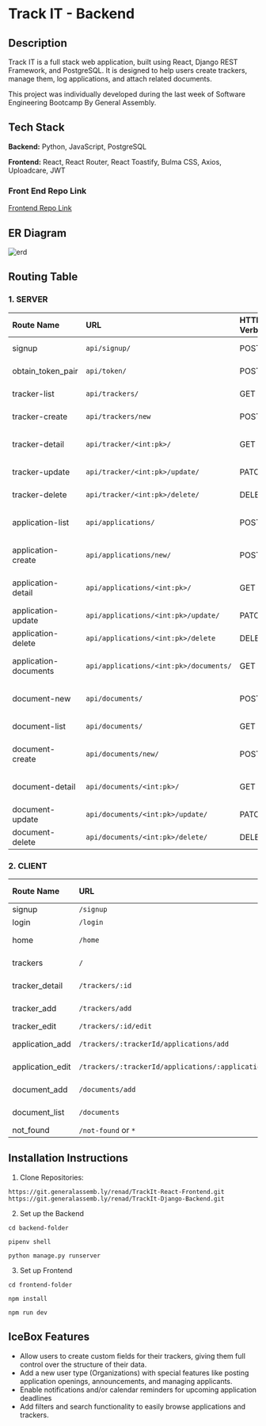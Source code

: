 

# Track IT - Backend
## Description
Track IT is a full stack web application, built using React, Django REST Framework, and PostgreSQL. It is designed to help users create trackers, manage them, log applications, and attach related documents.

This project was individually developed during the last week of Software Engineering Bootcamp By General Assembly.



## Tech Stack
**Backend:**
Python, JavaScript, PostgreSQL

**Frontend:**
React, React Router, React Toastify, Bulma CSS, Axios, Uploadcare, JWT


### Front End Repo Link

[Frontend Repo Link](https://git.generalassemb.ly/renad/TrackIt-React-Frontend)

## ER Diagram

![erd](<Screenshot 2025-05-08 at 2.07.40 AM.png>)

## Routing Table
### 1. SERVER
| Route Name           | URL                                   | HTTP Verb | Description                     |
| :------------------- | :------------------------------------ | :-------- | :------------------------------ |
| signup               | `api/signup/`                         | POST      | Signup new user                 |
| obtain_token_pair    | `api/token/ `                         | POST      | Get token pair                  |
| tracker-list         | `api/trackers/`                       | GET       | List all Trackers               |
| tracker-create       | `api/trackers/new`                    | POST      | Create a new Tracker            |
| tracker-detail       | `api/tracker/<int:pk>/`               | GET       | List all Tracker Detail         |
| tracker-update       | `api/tracker/<int:pk>/update/`        | PATCH     | Edit a Tracker                  |
| tracker-delete       | `api/tracker/<int:pk>/delete/`        | DELETE    | Delete a Tracker                |
| application-list     | `api/applications/`                   | POST      | Create a new Application        |
| application-create   | `api/applications/new/`               | POST      | Create a new Application        |
| application-detail   | `api/applications/<int:pk>/`          | GET       | List all Application details    |
| application-update   | `api/applications/<int:pk>/update/`   | PATCH     | Edit Application                |
| application-delete   | `api/applications/<int:pk>/delete`    | DELETE    | Delete Application              |
| application-documents| `api/applications/<int:pk>/documents/`| GET       | List all Application’s Documents|
| document-new         | `api/documents/`                      | POST      | Create a new Document           |
document-list  |	`api/documents/`|	GET	|List all Documents|
document-create|	`api/documents/new/`|	POST|	Create a new Document|
document-detail|	`api/documents/<int:pk>/`|	GET|	Get Document Detail|
document-update|	`api/documents/<int:pk>/update/`|	PATCH|	Update a Document|
document-delete|	`api/documents/<int:pk>/delete/`|	DELETE|	Delete a Document|






### 2. CLIENT

| Route Name            | URL                                                  | HTTP Verb | Description                         |
| :-------------------- | :--------------------------------------------------- | :-------- | :---------------------------------- |
| signup                | `/signup`                                            | POST      | Signup new user                     |
| login                 | `/login`                                             | POST      | Login user                          |
| home                  | `/home`                                              | GET       | Display user's dashboard/home       |
| trackers              | `/`                                                  | GET       | List all Trackers (Main Page)       |
| tracker_detail        | `/trackers/:id`                                      | GET       | View Tracker Detail                 |
| tracker_add           | `/trackers/add`                                      | POST      | Create a new Tracker                |
| tracker_edit          | `/trackers/:id/edit`                                 | PATCH     | Edit a Tracker                      |
| application_add       | `/trackers/:trackerId/applications/add`              | POST      | Create a new Application            |
| application_edit      | `/trackers/:trackerId/applications/:applicationId/edit` | PATCH  | Edit an Application                 |
| document_add          | `/documents/add`                                     | POST      | Create a new Document               |
| document_list         | `/documents`                                         | GET       | List all Documents                  |
| not_found             | `/not-found` or `*`                                  | -         | Page Not Found                      |






## Installation Instructions
1. Clone Repositories:


`https://git.generalassemb.ly/renad/TrackIt-React-Frontend.git`
`https://git.generalassemb.ly/renad/TrackIt-Django-Backend.git`

2. Set up the Backend 


`cd backend-folder`



`pipenv shell`



`python manage.py runserver`



3. Set up Frontend 


`cd frontend-folder`



`npm install`



`npm run dev`





## IceBox Features
- Allow users to create custom fields for their trackers, giving them full control over the structure of their data.
- Add a new user type (Organizations) with special features like posting application openings, announcements, and managing applicants. 
- Enable notifications and/or calendar reminders for upcoming application deadlines 
- Add filters and search functionality to easily browse applications and trackers.